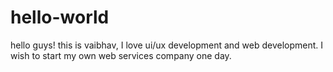 # hello-world

hello guys! this is vaibhav,
I love ui/ux development and web development.
I wish to start my own web services company one day.
